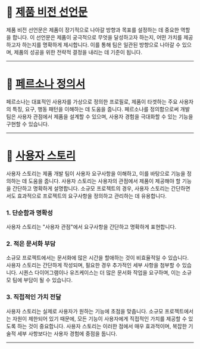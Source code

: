# 🌟 [제품 비전 선언문](https://lab.ssafy.com/s11-webmobile1-sub2/S11P12D201/-/blob/master/%EC%82%B0%EC%B6%9C%EB%AC%BC/sub1/%EA%B8%B0%ED%9A%8D/제품비전선언문.md?ref_type=heads)

제품 비전 선언문은 제품이 장기적으로 나아갈 방향과 목표를 설정하는 데 중요한 역할을 합니다. 이 선언문은 제품이 궁극적으로 무엇을 달성하고자 하는지, 어떤 가치를 제공하고자 하는지를 명확하게 제시합니다. 이를 통해 팀은 일관된 방향으로 나아갈 수 있으며, 제품의 성공을 위한 전략적 결정을 내리는 데 기준이 됩니다.

---

# 🎯 [페르소나 정의서](https://lab.ssafy.com/s11-webmobile1-sub2/S11P12D201/-/blob/master/%EC%82%B0%EC%B6%9C%EB%AC%BC/sub1/%EA%B8%B0%ED%9A%8D/페르소나정의서.md?ref_type=heads)

페르소나는 대표적인 사용자를 가상으로 정의한 프로필로, 제품이 타겟하는 주요 사용자의 특징, 요구, 행동 패턴을 이해하는 데 도움을 줍니다. 페르소나를 정의함으로써 개발팀은 사용자 관점에서 제품을 설계할 수 있으며, 사용자 경험을 극대화할 수 있는 기능을 구현할 수 있습니다.

---

# 📖 [사용자 스토리](https://lab.ssafy.com/s11-webmobile1-sub2/S11P12D201/-/blob/master/%EC%82%B0%EC%B6%9C%EB%AC%BC/sub1/%EA%B8%B0%ED%9A%8D/사용자스토리.md?ref_type=heads)


사용자 스토리는 제품 개발 팀이 사용자 요구사항을 이해하고, 이를 바탕으로 기능을 정의하는 데 도움을 줍니다. 사용자 스토리는 사용자의 관점에서 제품이 제공해야 할 기능을 간단하고 명확하게 설명합니다. 소규모 프로젝트의 경우, 사용자 스토리는 간단하면서도 효과적으로 프로젝트의 요구사항을 정의하고 관리하는 데 유용합니다.

### 1. 단순함과 명확성

사용자 스토리는 "사용자 관점"에서 요구사항을 간단하고 명확하게 표현합니다.

### 2. 적은 문서화 부담

소규모 프로젝트에서는 문서화에 많은 시간을 할애하는 것이 비효율적일 수 있습니다. 사용자 스토리는 간단하게 작성되며, 필요한 경우 추가적인 세부 사항을 첨부할 수 있습니다. 시퀀스 다이어그램이나 유즈케이스는 더 많은 문서화 작업을 요구하며, 이는 소규모 팀에 부담이 될 수 있습니다.

### 3. 직접적인 가치 전달

사용자 스토리는 실제로 사용자가 원하는 기능에 초점을 맞춥니다. 소규모 프로젝트에서는 자원이 제한되어 있기 때문에, 모든 기능이 사용자에게 직접적인 가치를 제공할 수 있도록 하는 것이 중요합니다. 사용자 스토리는 이러한 점에서 매우 효과적이며, 복잡한 기술적 세부 사항보다는 사용자 경험에 중점을 둡니다.

---
